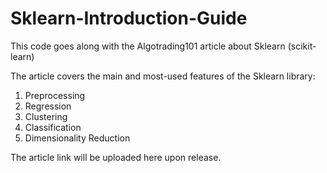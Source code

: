 # Sklearn-Introduction-Guide

This code goes along with the Algotrading101 article about Sklearn (scikit-learn)

The article covers the main and most-used features of the Sklearn library:

1. Preprocessing
2. Regression
3. Clustering
4. Classification
5. Dimensionality Reduction

The article link will be uploaded here upon release.
